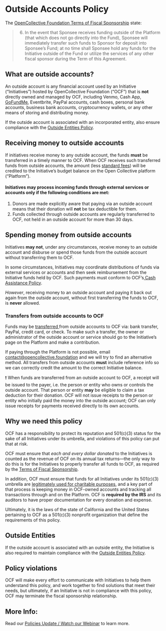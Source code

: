 # Outside Accounts Policy

The [OpenCollective Foundation Terms of Fiscal Sponsorship](../../getting-started/terms.md) state:

> 6. In the event that Sponsee receives funding outside of the Platform \(that which does not go directly into the Fund\), Sponsee will immediately transfer such funds to Sponsor for deposit into Sponsee’s Fund; at no time shall Sponsee hold any funds for the Initiative outside of the Fund or utilize the services of any other fiscal sponsor during the Term of this Agreement.

## What are outside accounts?

An outside account is any financial account used by an Initiative \(“Initiatives”\) hosted by OpenCollective Foundation \(“OCF”\) that is **not** directly owned and managed by OCF, including Venmo, Cash App, [GoFundMe](../third-party-fundraising-tools-and-benefits/#third-party-tools), Eventbrite, PayPal accounts, cash boxes, personal bank accounts, business bank accounts, cryptocurrency wallets, or any other means of storing and distributing money. 

If the outside account is associated with an incorporated entity, also ensure compliance with the [Outside Entities Policy](https://docs.opencollective.foundation/how-it-works/processes-and-limitations/outside-entities-policy).

## Receiving money to outside accounts

If initiatives receive money to any outside account, the funds **must** be transferred in a timely manner to OCF. When OCF receives such transferred funds from outside accounts, the amount \(less [standard fees](https://docs.opencollective.foundation/how-it-works/fees)\) will be credited to the Initiative’s budget balance on the Open Collective platform \(“Platform”\).

#### Initiatives may process incoming funds through external services or accounts only if the following conditions are met:

1. Donors are made explicitly aware that paying via an outside account means that their donation will **not** be tax deductible for them.
2. Funds collected through outside accounts are regularly transferred to OCF, not held in an outside account for more than 30 days.

## Spending money from outside accounts

Initiatives **may not**, under any circumstances, receive money to an outside account and disburse or spend those funds from the outside account without transferring them to OCF.

In some circumstances, Initiatives may coordinate distributions of funds via external services or accounts and then seek reimbursement from the Initiative funds held by OCF. Such payments must conform to OCF’s[ Cash Assistance Policy](https://docs.opencollective.foundation/how-it-works/processes-and-limitations/cash-assistance-policy). 

_However_, receiving money to an outside account and paying it back out again from the outside account, without first transferring the funds to OCF, is **never** allowed.

### Transfers from outside accounts to OCF

Funds may be [transferred ](https://docs.opencollective.foundation/how-it-works/financial-contributions)from outside accounts to OCF via: bank transfer, PayPal, credit card, or check. To make such a transfer, the owner or administrator of the outside account or service should go to the Initiative’s page on the Platform and make a contribution. 

If paying through the Platform is not possible, email [contact@opencollective.foundation](mailto:contact@opencollective.foundation) and we will try to find an alternative method. All transfers from outside accounts **must** include reference info so we can correctly credit the amount to the correct Initiative balance.

❗ When funds are transferred from an outside account to OCF, a receipt will be issued to the payer, i.e. the person or entity who owns or controls the outside account. That person or entity **may** be eligible to claim a tax deduction for their donation. OCF will not issue receipts to the person or entity who initially paid the money into the outside account; OCF can only issue receipts for payments received directly to its own accounts. 

## Why we need this policy

OCF has a responsibility to protect its reputation and 501\(c\)\(3\) status for the sake of all Initiatives under its umbrella, and violations of this policy can put that at risk.

OCF must ensure that _each and every dollar donated_ to the Initiatives is counted as the revenue of OCF on its annual tax returns—the only way to do this is for the Initiatives to properly transfer all funds to OCF, as required by the [Terms of Fiscal Sponsorship](https://docs.opencollective.foundation/getting-started/terms). 

In addition, OCF must ensure that funds for all Initiatives under its 501\(c\)\(3\) umbrella are [legitimately used for charitable purposes](https://docs.opencollective.foundation/getting-started/eligibility), and a key part of that process is keeping money in OCF-owned accounts and tracking all transactions through and on the Platform. OCF is **required by the IRS** and its auditors to have proper documentation for every donation and expense. 

Ultimately, it is the laws of the state of California and the United States pertaining to OCF as a 501\(c\)\(3\) nonprofit organization that define the requirements of this policy.

## Outside Entities

If the outside account is associated with an outside entity, the Initiative is also required to maintain compliance with the [Outside Entities Policy](outside-entities-policy.md).

## Policy violations

OCF will make every effort to communicate with Initiatives to help them understand this policy, and work together to find solutions that meet their needs, but ultimately, if an Initiative is not in compliance with this policy, OCF may terminate the fiscal sponsorship relationship. 

## More Info:

Read our [Policies Update / Watch our Webinar](https://opencollective.com/foundation/updates/policies-webinar-notes-and-recording) to learn more. 

